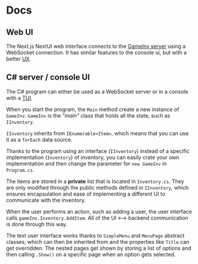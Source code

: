 # Docs

## Web UI

The Next.js NextUI web interface connects to the [GameInv server](#c-server--console-ui) using a WebSocket connection.
It has similar features to the console ui, but with a better [UX](https://en.wikipedia.org/wiki/User_experience_design).

## C# server / console UI

The C# program can either be used as a WebSocket server or in a console with
a [TUI](https://en.wikipedia.org/wiki/Text-based_user_interface).

When you start the program, the `Main` method create a new instance of `GameInv`. `GameInv` is the _"main"_ class that
holds all the state, such as `IInventory`.

`IInventory` inherits from `IEnumerable<Item>`, which means that you can use it as a `forEach` data source.

Thanks to the program using an interface (`IInventory`) instead of a specific implementation (`Inventory`) of inventory,
you can easily crate your own implementation and then change the parameter for `new GameInv` in `Program.cs`.

The items are stored in a **private** list that is located in `Inventory.cs`. They are only modified through the public
methods defined in `IInventory`, which ensures encapsulation and ease of implementing a different UI to communicate with
the inventory.

When the user performs an action, such as adding a user, the user interface calls `gameInv.Inventory.AddItem`. All of
the UI <--> backend communication is done through this way.

The text user interface works thanks to `SimpleMenu` and `MenuPage` abstract classes, which can then be inherited from
and the properties like `Title` can get overridden. The nested pages get shown by storing a list of options and then
calling `.Show()` on a specific page when an option gets selected.
